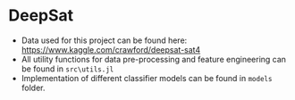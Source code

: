 # DeepSat

- Data used for this project can be found here: https://www.kaggle.com/crawford/deepsat-sat4 
- All utility functions for data pre-processing and feature engineering can be found in `src\utils.jl`
- Implementation of different classifier models can be found in `models` folder. 
